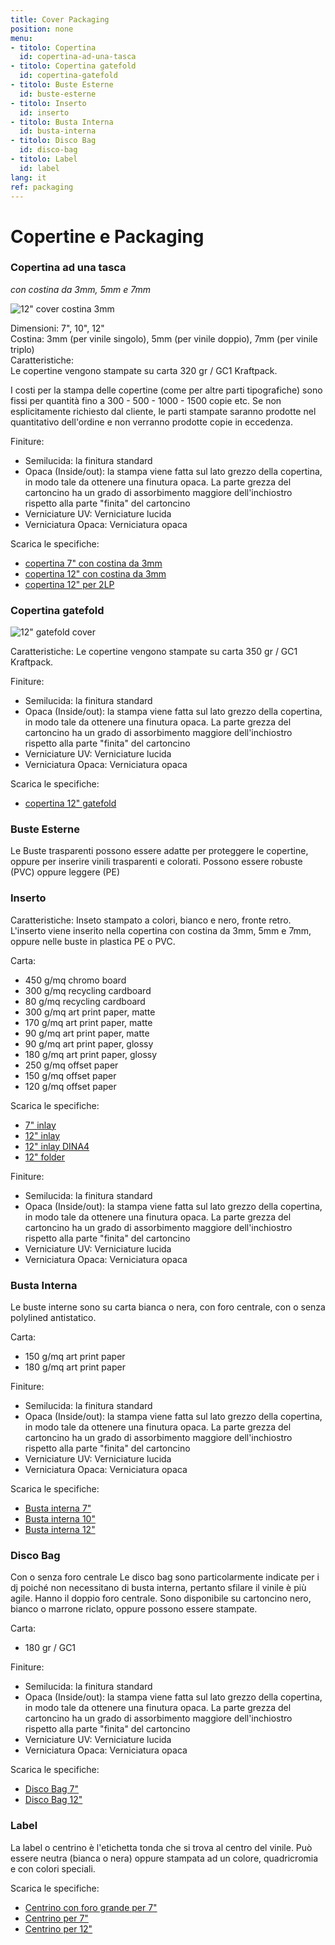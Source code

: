 ```yaml
---
title: Cover Packaging
position: none
menu:
- titolo: Copertina
  id: copertina-ad-una-tasca
- titolo: Copertina gatefold
  id: copertina-gatefold
- titolo: Buste Esterne
  id: buste-esterne
- titolo: Inserto
  id: inserto
- titolo: Busta Interna
  id: busta-interna
- titolo: Disco Bag
  id: disco-bag
- titolo: Label
  id: label
lang: it
ref: packaging
---
```


# Copertine e Packaging

### Copertina ad una tasca
*con costina da 3mm, 5mm e 7mm*


![12" cover costina 3mm](/img/Costina3mm_.jpg)

Dimensioni: 7", 10", 12"<br>
Costina: 3mm (per vinile singolo), 5mm (per vinile doppio), 7mm (per vinile triplo)<br>
Caratteristiche:<br>
Le copertine vengono stampate su carta 320 gr / GC1 Kraftpack.

I costi per la stampa delle copertine (come per altre parti tipografiche) sono fissi per quantità fino a 300 - 500 - 1000 - 1500 copie etc. 
Se non esplicitamente richiesto dal cliente, le parti stampate saranno prodotte nel quantitativo dell'ordine e non verranno prodotte copie in eccedenza. 

Finiture:

* Semilucida: la finitura standard
* Opaca (Inside/out): la stampa viene fatta sul lato grezzo della copertina, in modo tale da ottenere una finutura opaca. La parte grezza del cartoncino ha un grado di assorbimento maggiore dell'inchiostro rispetto alla parte "finita" del cartoncino
* Verniciature UV: Verniciature lucida
* Verniciatura Opaca: Verniciatura opaca

Scarica le specifiche:

* <a href="https://www.randmuzik.de/media/spinedsleeve_7inch_2019_1.pdf" target="_blank">copertina 7" con costina da 3mm</a>
* <a href="https://www.randmuzik.de/media/spinedsleeve_12inch_2019.pdf" target="_blank">copertina 12" con costina da 3mm</a>
* <a href="https://www.randmuzik.de/media/slipcase_12inch_2019.pdf" target="_blank">copertina 12" per 2LP</a>


### Copertina gatefold

![12" gatefold cover](/img/gatefold800px.png)

Caratteristiche:
Le copertine vengono stampate su carta 350 gr / GC1 Kraftpack.

Finiture:

* Semilucida: la finitura standard
* Opaca (Inside/out): la stampa viene fatta sul lato grezzo della copertina, in modo tale da ottenere una finutura opaca. La parte grezza del cartoncino ha un grado di assorbimento maggiore dell'inchiostro rispetto alla parte "finita" del cartoncino
* Verniciature UV: Verniciature lucida
* Verniciatura Opaca: Verniciatura opaca

Scarica le specifiche:

* <a href="https://www.randmuzik.de/media/gatefold_12inch_6mm_2019.pdf" target="_blank">copertina 12" gatefold</a>

### Buste Esterne

Le Buste trasparenti possono essere adatte per proteggere le copertine, oppure per inserire vinili trasparenti e colorati.
Possono essere robuste (PVC) oppure leggere (PE)


### Inserto

Caratteristiche:
Inseto stampato a colori, bianco e nero, fronte retro. L'inserto viene inserito nella copertina con costina da 3mm, 5mm e 7mm, oppure nelle buste in plastica PE o PVC.

Carta:

* 450 g/mq chromo board
* 300 g/mq recycling cardboard
* 80 g/mq recycling cardboard
* 300 g/mq art print paper, matte
* 170 g/mq art print paper, matte
* 90 g/mq art print paper, matte
* 90 g/mq art print paper, glossy
* 180 g/mq art print paper, glossy
* 250 g/mq offset paper
* 150 g/mq offset paper
* 120 g/mq offset paper

Scarica le specifiche:

* <a href="https://www.randmuzik.de/media/inlay_7inch_2019.pdf" target="_blank">7" inlay</a>
* <a href="https://www.randmuzik.de/media/inlay_12inch_2019.pdf" target="_blank">12" inlay</a>
* <a href="https://www.randmuzik.de/media/inlay_din_a4_2019.pdf" target="_blank">12" inlay DINA4</a>
* <a href="https://www.randmuzik.de/media/folder_12inch_2019.pdf" target="_blank">12" folder</a>

Finiture:

* Semilucida: la finitura standard
* Opaca (Inside/out): la stampa viene fatta sul lato grezzo della copertina, in modo tale da ottenere una finutura opaca. La parte grezza del cartoncino ha un grado di assorbimento maggiore dell'inchiostro rispetto alla parte "finita" del cartoncino
* Verniciature UV: Verniciature lucida
* Verniciatura Opaca: Verniciatura opaca

### Busta Interna

Le buste interne sono su carta bianca o nera, con foro centrale, con o senza polylined antistatico.

Carta:

* 150 g/mq art print paper
* 180 g/mq art print paper

Finiture:

* Semilucida: la finitura standard
* Opaca (Inside/out): la stampa viene fatta sul lato grezzo della copertina, in modo tale da ottenere una finutura opaca. La parte grezza del cartoncino ha un grado di assorbimento maggiore dell'inchiostro rispetto alla parte "finita" del cartoncino
* Verniciature UV: Verniciature lucida
* Verniciatura Opaca: Verniciatura opaca


Scarica le specifiche:

* <a href="https://www.randmuzik.de/media/innersleeve_7inch_2019.pdf" target="_blank">Busta interna 7"</a>
* <a href="http://www.randmuzik.de/media/10inch_discosleeve.pdf" target="_blank">Busta interna 10"</a>
* <a href="https://www.randmuzik.de/media/innersleeve_12inch_2019.pdf" target="_blank">Busta interna 12"</a>




### Disco Bag
Con o senza foro centrale
Le disco bag sono particolarmente indicate per i dj poiché non necessitano di busta interna, pertanto sfilare il vinile è più agile. Hanno il doppio foro centrale. Sono disponibile su cartoncino nero, bianco o marrone riclato, oppure possono essere stampate.


Carta:

* 180 gr / GC1 

Finiture:

* Semilucida: la finitura standard
* Opaca (Inside/out): la stampa viene fatta sul lato grezzo della copertina, in modo tale da ottenere una finutura opaca. La parte grezza del cartoncino ha un grado di assorbimento maggiore dell'inchiostro rispetto alla parte "finita" del cartoncino
* Verniciature UV: Verniciature lucida
* Verniciatura Opaca: Verniciatura opaca

Scarica le specifiche:

* <a href="https://www.randmuzik.de/media/discosleeve_7inch_2019.pdf" target="_blank">Disco Bag 7"</a>
* <a href="https://www.randmuzik.de/media/discosleeve_12inch_2019.pdf" target="_blank">Disco Bag 12"</a>


### Label

La label o centrino è l'etichetta tonda che si trova al centro del vinile. Può essere neutra (bianca o nera) oppure stampata ad un colore, quadricromia e con colori speciali.

Scarica le specifiche:

* <a href="https://www.randmuzik.de/media/label_7inch_gm_2019.pdf" target="_blank">Centrino con foro grande per 7"</a>
* <a href="https://www.randmuzik.de/media/label_7inch_km_2019.pdf" target="_blank">Centrino per 7"</a>
* <a href="https://www.randmuzik.de/media/label_12inch_2019.pdf" target="_blank">Centrino per 12"</a>




